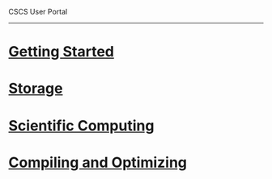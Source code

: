 CSCS User Portal

---

<!-- use only links inside h1, h2, h3 and h4 -->

# [Getting Started](https://eth-cscs.github.io/production/getting_started/get_an_account)
# [Storage](https://eth-cscs.github.io/production/storage)
# [Scientific Computing](https://eth-cscs.github.io/production/scientific_computing)
# [Compiling and Optimizing](https://eth-cscs.github.io/production/compiling_and_optimizing)

